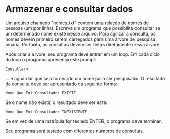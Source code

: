 # Armazenar e consultar dados

Um arquivo chamado "nomes.txt" contém uma relação de nomes de pessoas (um por linha).
Escreva um programa que possibilite consultar se um determinado nome existe nesse arquivo. Para agilizar a consulta, os nomes devem primeiro serem carregados para uma árvore de pesquisa binária. Portanto, as consultas devem ser feitas diretamente nessa árvore.


Após criar a árvore, seu programa deve entrar em um loop. Em cada ciclo do loop o programa apresenta este prompt:

```
Consultar>
```

... e aguardar que seja fornecido um nome para ser pesquisado. O resultado da consulta deve ser apresentado da seguinte forma:

```
Nome Que Foi Consultado: EXISTE
```

Se o nome não existir, o resultado deve ser este:

```
Nome Que Foi Consultado: INEXISTENTE
```

Se em vez de uma matrícula for teclado ENTER, o programa deve terminar.

Seu programa será testado com diferentes números de consultas.